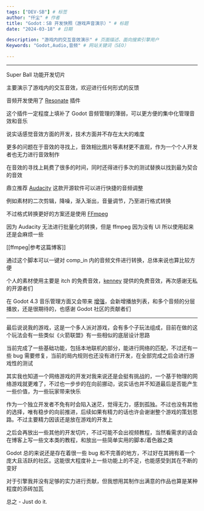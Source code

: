 ```yaml
---
tags: ["DEV-SB"] # 标签
author: "仟尘" # 作者
title: "Godot：SB 开发快照（游戏声音演示）" # 标题
date: "2024-03-18" # 日期

description: "游戏内的交互音效演示" # 页面描述、面向搜索引擎用户
Keywords: "Godot,Audio,音频" # 网站关键词（SEO）

---
```

---
Super Ball 功能开发切片

主要演示了游戏内的交互音效，欢迎进行任何形式的反馈

<billbill id="BV1Bx4y1S7Z7"/>

音频开发使用了 [Resonate](https://github.com/hugemenace/resonate) 插件

这个插件一定程度上填补了 Godot 音频管理的薄弱，可以更方便的集中化管理音效和音乐

说实话感觉音效方面的开发，技术方面并不存在太大的难度

更多的问题在于音效的寻找上，音效相比图片等素材更不直观，作为一个个人开发者也无力进行音效制作

在音效的寻找上耗费了很多的时间，同时还得进行多次的测试替换以找到最为契合的音效

鼎立推荐 [Audacity](https://www.audacityteam.org/) 这款开源软件可以进行快捷的音频调整

例如素材的二次剪辑，降噪，渐入渐出，音量调节，乃至进行格式转换

不过格式转换更好的方案还是使用 [FFmpeg](https://ffmpeg.org/download.html)

因为 Audacity 无法进行批量化的转换，但是 ffmpeg 因为没有 UI 所以使用起来还是会麻烦一些

[[ffmpeg|参考这篇博客]]

通过这个脚本可以一键对 comp_in 内的音频文件进行转换，总体来说也算比较方便

个人的素材使用主要是 itch 的免费音效，[kenney](https://kenney.nl/assets/category:Audio?sort=update) 提供的免费音效，再次感谢无私的开源者们

在 Godot 4.3 音乐管理方面又会带来 [增强](https://github.com/godotengine/godot/pull/64488)，会新增播放列表，和多个音频的分层播放，还是很期待的，也感谢 Godot 社区的贡献者们

---

最后说说我的游戏，这是一个多人派对游戏，会有多个子玩法组成，目前在做的这个玩法会有一些类似《火箭联盟》有一些相似的底层设计思路

当前完成了一些基础功能，包括本地联机的部分，能进行网络的匹配，不过还有一些 bug 需要修复，当前的局内规则也还没有进行开发，在全部完成之后会进行游戏性的测试

其实我也知道一个网络游戏的开发对我来说还是会挺有挑战的，一个基于物理的网络游戏就更难了，不过也一步步的在向前挪动，说实话也并不知道最后是否能产生一些价值，为一些玩家带来快乐

作为一个独立开发者不免有时会陷入迷茫，觉得无力，感到孤独。不过也没有其他的选择，唯有稳步的向前推进，后续如果有精力的话也许会谢谢整个游戏的策划思路。不过主要精力因该还是放在游戏的开发上

之后会再放出一些其他的开发切片，不过可能不会出视频教程，当然看需求的话会在博客上写一些文本类的教程，和放出一些简单实用的脚本/着色器之类

Godot 总的来说还是存在着很一些 bug 和不完善的地方，不过好在其拥有着一个庞大且活跃的社区。这能很大程度补上一些功能上的不足，也能感受到其在不断的变好

对于引擎我并没有足够的实力进行贡献，但我想用其制作出满意的作品也算是某种程度的添砖加瓦

总之 - Just do it. 